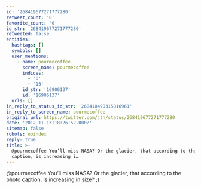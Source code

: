 ```yaml
---
id: '268419677271777280'
retweet_count: '0'
favorite_count: '0'
id_str: '268419677271777280'
retweeted: false
entities:
  hashtags: []
  symbols: []
  user_mentions:
    - name: pourmecoffee
      screen_name: pourmecoffee
      indices:
        - '0'
        - '13'
      id_str: '16906137'
      id: '16906137'
  urls: []
in_reply_to_status_id_str: '268418498315816961'
in_reply_to_screen_name: pourmecoffee
original_url: https://twitter.com/jth/status/268419677271777280
date: '2012-11-13T18:26:52.000Z'
sitemap: false
robots: noindex
reply: true
title: >-
  @pourmecoffee You’ll miss NASA? Or the glacier, that according to the photo
  caption, is increasing i…
---
```


@pourmecoffee You’ll miss NASA? Or the glacier, that according to the photo caption, is increasing in size? ;)